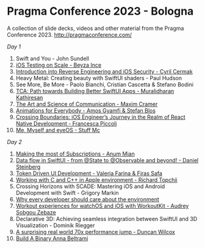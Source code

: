 # Pragma Conference 2023 - Bologna 
 A collection of slide decks, videos and other material from the Pragma Conference 2023. http://pragmaconference.com/

*Day 1* 
 1. Swift and You - John Sundell
 2. [iOS Testing on Scale - Beyza Ince](https://github.com/pragmamark/pragmaconf23/files/12859590/iOS_Testing_on_Scale___Beyza_Ince.pdf) 
 3. [Introduction into Reverse Engineering and iOS Security - Cyril Cermak](https://github.com/pragmamark/pragmaconf23/files/12859785/Introduction_into_reverse_security___Cyril_Cermak.pdf)
 4. Heavy Metal: Creating beauty with SwiftUI shaders - Paul Hudson
 5. See More, Be More - Paolo Bianchi, Cristian Cascetta & Stefano Bodini
 6. [TCA: Path towards Building Better SwiftUI Apps - Muralidharan Kathiresan](https://www.slideshare.net/KMuralidharan91/the-composable-architecturepdf)
 7. [The Art and Science of Communication - Maxim Cramer](https://github.com/pragmamark/pragmaconf23/files/12872371/The_Art_and_Science_of_Communication___Maxim_Cramer.pdf)
 8. [Animations for Everybody - Amos Gyamfi & Stefan Blos](https://github.com/pragmamark/pragmaconf23/files/12859801/Animations_for_everyone___Amos_Gyamfi._Stefan_Blos.pdf)
 9. [Crossing Boundaries: iOS Engineer’s Journey in the Realm of React Native Development - Francesca Piccoli](https://github.com/pragmamark/pragmaconf23/files/13071618/Crossing_Boundaries_iOS_Engineers_Journey_in_the_Realm_of_React_Native_Development___Francesca_Piccoli.pdf)
 10. [Me, Myself and eyeOS - Stuff Mc](https://speakerdeck.com/stuffmc/me-myself-and-eyeos)

*Day 2* 
 1. [Making the most of Subscriptions - Anum Mian](https://github.com/pragmamark/pragmaconf23/files/13162096/Making_the_most_of_Subscriptions___Anum_Mian.pdf)
 2. [Data flow in SwiftUI - from @State to @Observable and beyond! - Daniel Steinberg](https://github.com/pragmamark/pragmaconf23/files/12859806/Data_Flow_in_SwiftUI___Daniel_Steinberg.pdf)
 3. [Token Driven UI Development - Valeria Farina & Firas Safa](https://github.com/TheInkedEngineer/TokenDrivenUITalk-2023)
 4. [Working with C and C++ in Apple environment - Richard Topchii](https://github.com/pragmamark/pragmaconf23/files/12859569/Working_with_C._C%2B%2B_._Swift___Richard_Topchii.pdf) 
 5. Crossing Horizons with SCADE: Mastering iOS and Android Development with Swift - Grigory Markin
 6. [Why every developer should care about the environment](https://speakerdeck.com/stuffmc/why-every-developer-should-care-about-the-environment)
 7. [Workout experiences for watchOS and iOS with WorkoutKit - Audrey Sobgou Zebaze](https://github.com/pragmamark/pragmaconf23/files/12878249/Workout.experiences.for.watchOS.and.iOS.with.WorkoutKit.-.Audrey.Sobgou.Zebaze.pdf)
 8. Declarative 3D: Achieving seamless integration between SwiftUI and 3D Visualization - Dominik Riegger
 9. [A surprising real world 70x performance jump - Duncan Wilcox](https://github.com/pragmamark/pragmaconf23/files/12859561/A_surprising_real_world_70x_performance_jump___Duncan_Wilcox.pdf) 
 10. [Build A Binary Anna Beltrami](https://www.canva.com/design/DAFqavnayaQ/s2oza_D6POU9ZJgdIR2JBg/view)
